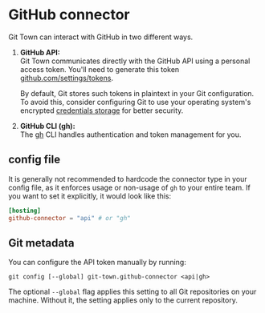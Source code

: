 # GitHub connector

Git Town can interact with GitHub in two different ways.

1. **GitHub API:** <br> Git Town communicates directly with the GitHub API using
   a personal access token. You'll need to generate this token
   [github.com/settings/tokens](https://github.com/settings/tokens).

   By default, Git stores such tokens in plaintext in your Git configuration. To
   avoid this, consider configuring Git to use your operating system's encrypted
   [credentials storage](https://git-scm.com/book/en/v2/Git-Tools-Credential-Storage)
   for better security.

2. **GitHub CLI (gh):** <br> The [gh](https://cli.github.com) CLI handles
   authentication and token management for you.

## config file

It is generally not recommended to hardcode the connector type in your config
file, as it enforces usage or non-usage of `gh` to your entire team. If you want
to set it explicitly, it would look like this:

```toml
[hosting]
github-connector = "api" # or "gh"
```

## Git metadata

You can configure the API token manually by running:

```wrap
git config [--global] git-town.github-connector <api|gh>
```

The optional `--global` flag applies this setting to all Git repositories on
your machine. Without it, the setting applies only to the current repository.
